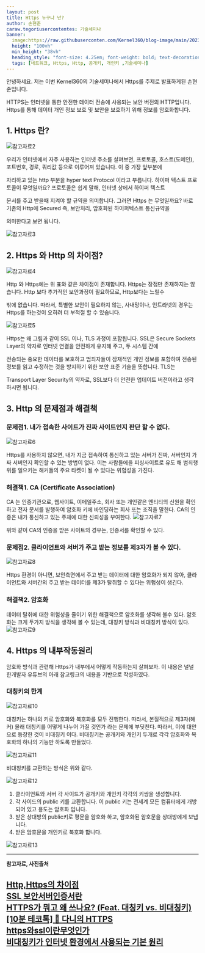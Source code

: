 ```yaml
---
layout: post
title: Https 누구냐 넌?
author: 손현준
caraw.tegoriusercontentes: 기술세미나
banner:
  image:https://raw.githubuserconten.com/Kernel360/blog-image/main/2023/1115/1.png  background: "#000"
  height: "100vh"
  min_height: "38vh"
  heading_style: "font-size: 4.25em; font-weight: bold; text-decoration: underline"
  tags: [네트워크, Https, Http, 공개키, 개인키 ,기술세미나]
---
```


안녕하세요. 저는 이번 Kernel360의 기술세미나에서 Https를 주제로 발표하게된 손현준입니다.

HTTPS는 인터넷을 통한 안전한 데이터 전송에 사용되는 보안 버전의 HTTP입니다. Https를 통해
데이터 개인 정보 보호 및 보안을 보호하기 위해 정보를 암호화합니다.<br>


## 1. Https 란?
![참고자료2](https://raw.githubusercontent.com/Kernel360/blog-image/main/2023/1115/2.png)

우리가 인터넷에서 자주 사용하는 인터넷 주소를 살펴보면, 프로토콜, 호스트(도메인), 포트번호, 경로, 쿼리값 등으로 이루어져 있습니다. 이 중 가장 앞부분에 

자리하고 있는 http 부분을 hyper text Protocol 이라고 부릅니다. 하이퍼 텍스트 프로토콜이 무엇일까요? 프로토콜은 쉽게 말해, 인터넷 상에서 하이퍼 텍스트

문서를 주고 받을때 지켜야 할 규약을 의미합니다. 그러면 Https 는 무엇일까요? 바로 기존의 Http에 Secured 즉, 보안처리, 암호화된 하이퍼텍스트 통신규약을 

의미한다고 보면 됩니다.

![참고자료3](https://raw.githubusercontent.com/Kernel360/blog-image/main/2023/1115/3.png)

## 2. Https 와 Http 의 차이점?
![참고자료4](https://raw.githubusercontent.com/Kernel360/blog-image/main/2023/1115/4.png)

Http 와 Https에는 위 표와 같은 차이점이 존재합니다. Https는 장점만 존재하지는 않습니다. Http 보다 추가적인 보안과정이 필요하므로, Http보다는 느릴수 

밖에 없습니다. 따라서, 특별한 보안이 필요하지 않는, 사내망이나, 인트라넷의 경우는 Https를 하는것이 오히려 더 부적절 할 수 있습니다.

![참고자료5](https://raw.githubusercontent.com/Kernel360/blog-image/main/2023/1115/5.png)

Https는 왜 그림과 같이 SSL 이나, TLS 과정이 포함됩니다. SSL은 Secure Sockets Layer의 약자로 인터넷 연결을 안전하게 유지해 주고, 두 시스템 간에 

전송되는 중요한 데이터를 보호하고 범죄자들이 잠재적인 개인 정보를 포함하여 전송된 정보를 읽고 수정하는 것을 방지하기 위한 보안 표준 기술을 뜻합니다. TLS는 

Transport Layer Security의 약자로, SSL보다 더 안전한 업데이트 버전이라고 생각하시면 됩니다.

## 3. Http 의 문제점과 해결책

### 문제점1. 내가 접속한 사이트가 진짜 사이트인지 판단 할 수 없다.
![참고자료6](https://raw.githubusercontent.com/Kernel360/blog-image/main/2023/1115/6.png)


Https를 사용하지 않으면, 내가 지금 접속하여 통신하고 있는 서버가 진짜, 서버인지 가짜 서버인지 확인할 수 있는 방법이 없다. 이는 사람들에을 피싱사이트로 유도
해 범죄행위를 일으키는 해커들의 주요 타켓이 될 수 있다는 위험성을 가진다.

### 해결책1. CA (Certificate Association)
CA 는 인증기관으로, 웹사이트, 이메일주소, 회사 또는 개인같은 엔티티의 신원을 확인하고 전자 문서를 발행하여 암호화 키에 바인딩하는 회사 또는 조직을 말한다.
CA의 인증은 내가 통신하고 있는 주체에 대한 신뢰성을 부여한다.
![참고자료7](https://raw.githubusercontent.com/Kernel360/blog-image/main/2023/1115/7.png)


위와 같이 CA의 인증을 받은 사이트의 경우는, 인증서를 확인할 수 있다.

### 문제점2. 클라이언트와 서버가 주고 받는 정보를 제3자가 볼 수 있다.
![참고자료8](https://raw.githubusercontent.com/Kernel360/blog-image/main/2023/1115/8.png)

Https 환경이 아니면, 보안측면에서 주고 받는 데이터에 대한 암호화가 되지 않아, 클라이언트와 서버간의 주고 받는 데이터를 제3가 탈취할 수 있다는 
위험성이 생긴다.

### 해결책2. 암호화

데이터 탈취에 대한 위험성을 줄이기 위한 해결책으로 암호화를 생각해 볼수 있다. 암호화는 크게 두가지 방식을 생각해 볼 수 있는데, 대칭키 방식과 비대칭키 방식이 
있다.
![참고자료9](https://raw.githubusercontent.com/Kernel360/blog-image/main/2023/1115/9.png)

## 4. Https 의 내부작동원리

암호화 방식과 관련해 Https가 내부에서 어떻게 작동하는지 살펴보자.
이 내용은 널널한개발자 유튜브의 아래 참고링크의 내용을 기반으로 작성하였다.


### 대칭키의 한계
![참고자료10](https://raw.githubusercontent.com/Kernel360/blog-image/main/2023/1115/10.png)

대칭키는 하나의 키로 암호화와 복호화를 모두 진행한다. 따라서, 본질적으로 제3자(해커) 몰래 대칭키를 어떻게 나누어 가질 것인가 라는 문제에 부딪친다.
따라서, 이에 대안으로 등장한 것이 비대칭키 이다. 비대칭키는 공개키와 개인키 두개로 각각 암호화와 복호화의 하나의 기능만 하도록 만들었다.

![참고자료11](https://raw.githubusercontent.com/Kernel360/blog-image/main/2023/1115/11.png)


비대칭키를 교환하는 방식은 위와 같다.

![참고자료12](https://raw.githubusercontent.com/Kernel360/blog-image/main/2023/1115/12.png)


1. 클라이언트와 서버 각 사이드가 공개키와 개인키 각각의 키쌍을 생성합니다.
2. 각 사이드의 public 키를 교환합니다. 이 public 키는 전세계 모든 컴퓨터에게 개방되어 있고 용도는 암호화 입니다.
3. 받은 상대방의 public키로 평문을 암호화 하고, 암호화된 암호문을 상대방에게 보냅니다.
4. 받은 암호문을 개인키로 복호화 합니다.

![참고자료13](https://raw.githubusercontent.com/Kernel360/blog-image/main/2023/1115/13.png)


---
**참고자료, 사진출처**

[Http,Https의 차이점](https://velog.io/@younara/HTTP%EC%99%80-HTTPS%EC%9D%98-%EC%B0%A8%EC%9D%B4%EC%A0%90)<br>
[SSL 보안서버인증서란](https://kicassl.com/sslcert/sslcert/printSslCert.sg)<br>
[HTTPS가 뭐고 왜 쓰나요? (Feat. 대칭키 vs. 비대칭키)](https://www.youtube.com/watch?v=H6lpFRpyl14&ab_channel=%EC%96%84%ED%8C%8D%ED%95%9C%EC%BD%94%EB%94%A9%EC%82%AC%EC%A0%84)<br>
[[10분 테코톡] 🍭 다니의 HTTPS](https://www.youtube.com/watch?v=wPdH7lJ8jf0&t=626s&ab_channel=%EC%9A%B0%EC%95%84%ED%95%9C%ED%85%8C%ED%81%AC)<br>
[https와ssl이란무엇인가](https://www.youtube.com/watch?v=0cfUVrQW_yg&ab_channel=%EC%83%9D%ED%99%9C%EC%BD%94%EB%94%A9)<br>
[비대칭키가 인터넷 환경에서 사용되는 기본 원리](https://www.youtube.com/watch?v=jyZ7TQaFy_o&ab_channel=%EB%84%90%EB%84%90%ED%95%9C%EA%B0%9C%EB%B0%9C%EC%9E%90TV)<br>
---
